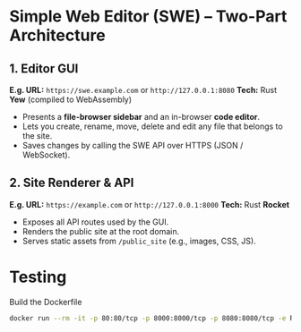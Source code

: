 # Simple Web Editor (SWE) – Two-Part Architecture

## 1. Editor GUI  
**E.g. URL:** `https://swe.example.com` or `http://127.0.0.1:8080`
**Tech:** Rust **Yew** (compiled to WebAssembly)

- Presents a **file-browser sidebar** and an in-browser **code editor**.  
- Lets you create, rename, move, delete and edit any file that belongs to the site.  
- Saves changes by calling the SWE API over HTTPS (JSON / WebSocket).

## 2. Site Renderer & API  
**E.g. URL:** `https://example.com` or `http://127.0.0.1:8000`
**Tech:** Rust **Rocket**

- Exposes all API routes used by the GUI.  
- Renders the public site at the root domain.  
- Serves static assets from `/public_site` (e.g., images, CSS, JS).

# Testing
Build the Dockerfile
```bash
docker run --rm -it -p 80:80/tcp -p 8000:8000/tcp -p 8080:8080/tcp -e ROCKET_ADDRESS=0.0.0.0 -e ROCKET_PORT=8000 -e API_URL=http://127.0.0.1:8000/ -e EDITOR_URL=http://127.0.0.1:8080/ -e ADMIN_TOKEN=secret123 simpleweb:latest
```
